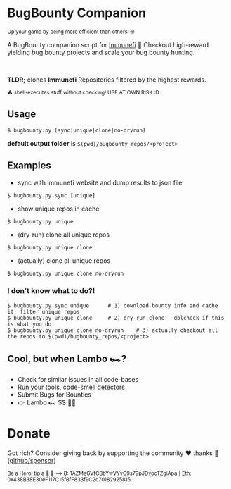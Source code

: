 # BugBounty Companion 

<sup>
Up your game by being more efficient than others! 🤓
</sup>


A BugBounty companion script for [Immunefi](https://immunefi.com/explore/) 🙌 Checkout high-reward yielding bug bounty projects and scale your bug bounty hunting.

<br>

**TLDR;** clones **Immunefi** Repositories filtered by the highest rewards.

<sup>
⚠️ shell-executes stuff without checking! USE AT OWN RISK :D 
</sup>

## Usage

```
$ bugbounty.py [sync|unique|clone|no-dryrun]
```

**default output folder** is `$(pwd)/bugbounty_repos/<project>`

## Examples

* sync with immunefi website and dump results to json file
```
$ bugbounty.py sync [unique]
```

* show unique repos in cache
```
$ bugbounty.py unique
```

* (dry-run) clone all unique repos
```
$ bugbounty.py unique clone 
```

* (actually) clone all unique repos 
```
$ bugbounty.py unique clone no-dryrun
```

### I don't know what to do?!

```
$ bugbounty.py sync unique      # 1) download bounty info and cache it; filter unique repos
$ bugbounty.py unique clone     # 2) dry-run clone - dblcheck if this is what you do
$ bugbounty.py unique clone no-dryrun    # 3) actually checkout all the repos to $(pwd)/bugbounty_repos/<project>
```
            
## Cool, but when Lambo 🏎️?

* Check for similar issues in all code-bases
* Run your tools, code-smell detectors
* Submit Bugs for Bounties
* 👉 Lambo 🏎️ $$ 🥳🥳
    
# Donate

Got rich? Consider giving back by supporting the community ❤️ thanks 🙏 ([github/sponsor](https://github.com/sponsors/tintinweb))

<sup>
Be a Hero, tip a 🍺 🙂 ⟶ Ƀ: 1AZMeGVfCBbYwVYyG9s79pJDyocTZgiApa | Ξth: 0x438B38E30eF117C15fBfF833f9C2c70182925815
</sup>
